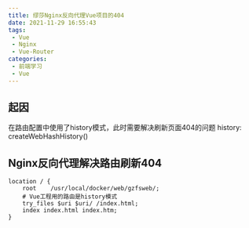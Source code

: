 ```yaml
---
title: 缪莎Nginx反向代理Vue项目的404
date: 2021-11-29 16:55:43
tags:
 - Vue
 - Nginx
 - Vue-Router
categories:
 - 前端学习
 - Vue
---
```


## 起因
在路由配置中使用了history模式，此时需要解决刷新页面404的问题
  history: createWebHashHistory()


## Nginx反向代理解决路由刷新404

``` shell
location / {
	root	/usr/local/docker/web/gzfsweb/;
	# Vue工程用的路由是history模式
	try_files $uri $uri/ /index.html;
	index index.html index.htm;
}
```

